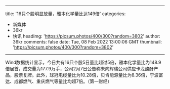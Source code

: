 
---
title: '16只个股明显放量，雅本化学量比达149倍'
categories: 
 - 新媒体
 - 36kr
 - 快讯
headimg: 'https://picsum.photos/400/300?random=3802'
author: 36kr
comments: false
date: Tue, 08 Feb 2022 13:00:06 GMT
thumbnail: 'https://picsum.photos/400/300?random=3802'
---

<div>   
Wind数据统计显示，今日共有16只个股5日量比超过5倍，雅本化学量比为148.9倍居首，成交量为177.9万手，公司2月7日公告称未向辉瑞公司供应卡龙酸酐产品，股票复牌。此外，球冠电缆量比为10.28倍，贝肯能源量比为8.36倍，宁波富达、成都燃气、重庆燃气等量比均超7倍。（第一财经）  
</div>
            